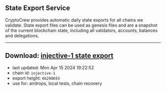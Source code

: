 ## State Export Service
CryptoCrew provides automatic daily state exports for all chains we validate. State export files can be used as genesis files and are a snapshot of the current blockchain state, including all validators, accounts, balances and delegations.

---
**Download: [injective-1 state export](https://dl-eu2.ccvalidators.com/SERVICE/injective/injective-1_export_66298693.json)**
---

- last updated: Mon Apr 15 2024 19:22:52
- chain id: `injective-1`
- export height: `66298693`
- use for: airdrops, local tests, chain recovery
